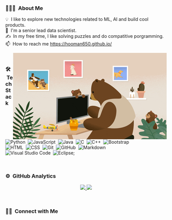 <!---
hooman-bayer/hooman-bayer is a ✨ special ✨ repository because its `README.md` (this file) appears on your GitHub profile.
You can click the Preview link to take a look at your changes.
--->


<!-- ## 👋 &nbsp;Hey there! I'm Hooman -->

### 👨🏻‍💻 &nbsp;About Me
💡 &nbsp;I like to explore new technologies related to ML, AI and build cool products.\
🌱 &nbsp;I'm a senior lead data scientist.\
✍️ &nbsp;In my free time, I like solving puzzles and do compatitive porgramming.\
📫 &nbsp;How to reach me https://hooman650.github.io/


<img alt="Bear coder" src="./giphy.gif" align="right"/>

<br>



### 🛠 &nbsp;Tech Stack

![Python](https://img.shields.io/badge/-Python-05122A?style=flat&logo=python)&nbsp;
![JavaScript](https://img.shields.io/badge/-JavaScript-05122A?style=flat&logo=javascript)&nbsp;
![Java](https://img.shields.io/badge/-Java-05122A?style=flat&logo=Java&logoColor=FFA518)&nbsp;
![C](https://img.shields.io/badge/-C-05122A?style=flat&logo=C&logoColor=A8B9CC)&nbsp;
![C++](https://img.shields.io/badge/-C++-05122A?style=flat&logo=C%2B%2B&logoColor=00599C)&nbsp;
![Bootstrap](https://img.shields.io/badge/-Bootstrap-05122A?style=flat&logo=bootstrap&logoColor=563D7C)\
![HTML](https://img.shields.io/badge/-HTML-05122A?style=flat&logo=HTML5)&nbsp;
![CSS](https://img.shields.io/badge/-CSS-05122A?style=flat&logo=CSS3&logoColor=1572B6)&nbsp;
![Git](https://img.shields.io/badge/-Git-05122A?style=flat&logo=git)&nbsp;
![GitHub](https://img.shields.io/badge/-GitHub-05122A?style=flat&logo=github)&nbsp;
![Markdown](https://img.shields.io/badge/-Markdown-05122A?style=flat&logo=markdown)\
![Visual Studio Code](https://img.shields.io/badge/-Visual%20Studio%20Code-05122A?style=flat&logo=visual-studio-code&logoColor=007ACC)&nbsp;
![Eclipse](https://img.shields.io/badge/-Eclipse-05122A?style=flat&logo=eclipse-ide&logoColor=2C2255);

<br>

### ⚙️ &nbsp;GitHub Analytics

<p align="center">
<a href="https://github.com/hooman650">
  <img height="180em" src="https://github-readme-stats-eight-theta.vercel.app/api?username=hooman650&show_icons=true&theme=algolia&include_all_commits=true&count_private=true"/>
  <img height="180em" src="https://github-readme-stats-eight-theta.vercel.app/api/top-langs/?username=hooman650&layout=compact&langs_count=8&theme=algolia"/>
</a>
</p>

<br>

### 🤝🏻 &nbsp;Connect with Me


